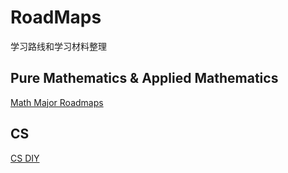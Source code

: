 # RoadMaps

学习路线和学习材料整理

## Pure Mathematics & Applied Mathematics
[Math Major Roadmaps](https://math.mit.edu/academics/undergrad/roadmaps.php)

## CS
[CS DIY](https://csdiy.wiki/)
